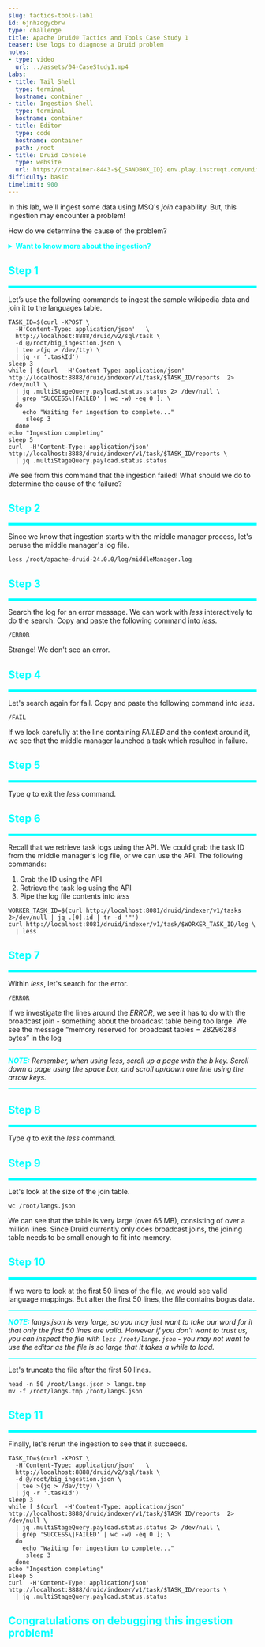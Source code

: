 ```yaml
---
slug: tactics-tools-lab1
id: 6jnhzogycbrw
type: challenge
title: Apache Druid® Tactics and Tools Case Study 1
teaser: Use logs to diagnose a Druid problem
notes:
- type: video
  url: ../assets/04-CaseStudy1.mp4
tabs:
- title: Tail Shell
  type: terminal
  hostname: container
- title: Ingestion Shell
  type: terminal
  hostname: container
- title: Editor
  type: code
  hostname: container
  path: /root
- title: Druid Console
  type: website
  url: https://container-8443-${_SANDBOX_ID}.env.play.instruqt.com/unified-console.html
difficulty: basic
timelimit: 900
---
```


In this lab, we'll ingest some data using MSQ's _join_ capability.
But, this ingestion may encounter a problem!


How do we determine the cause of the problem?


<details>
  <summary style="color:cyan"><b>Want to know more about the ingestion?</b></summary>
<hr style="background-color:cyan">
Here we again ingest the sample wikipedia data, but with a twist.
We want to associate languages with each wikipedia record.
So, we will join a languages table (found in /root/langs.json) with the wikipedia data.
<hr style="background-color:cyan">
</details>



<h2 style="color:cyan">Step 1</h2><hr style="color:cyan;background-color:cyan;height:5px">

Let’s use the following commands to ingest the sample wikipedia data and join it to the languages table.

```
TASK_ID=$(curl -XPOST \
  -H'Content-Type: application/json'   \
  http://localhost:8888/druid/v2/sql/task \
  -d @/root/big_ingestion.json \
  | tee >(jq > /dev/tty) \
  | jq -r '.taskId')
sleep 3
while [ $(curl  -H'Content-Type: application/json' http://localhost:8888/druid/indexer/v1/task/$TASK_ID/reports  2> /dev/null \
  | jq .multiStageQuery.payload.status.status 2> /dev/null \
  | grep 'SUCCESS\|FAILED' | wc -w) -eq 0 ]; \
  do
    echo "Waiting for ingestion to complete..."
     sleep 3
  done
echo "Ingestion completing"
sleep 5
curl  -H'Content-Type: application/json' http://localhost:8888/druid/indexer/v1/task/$TASK_ID/reports \
  | jq .multiStageQuery.payload.status.status
```

We see from this command that the ingestion failed!
What should we do to determine the cause of the failure?

<h2 style="color:cyan">Step 2</h2><hr style="color:cyan;background-color:cyan;height:5px">

Since we know that ingestion starts with the middle manager process, let's peruse the middle manager's log file.

```
less /root/apache-druid-24.0.0/log/middleManager.log
```

<h2 style="color:cyan">Step 3</h2><hr style="color:cyan;background-color:cyan;height:5px">

Search the log for an error message.
We can work with _less_ interactively to do the search.
Copy and paste the following command into _less_.

```
/ERROR
```

Strange! We don't see an error.


<h2 style="color:cyan">Step 4</h2><hr style="color:cyan;background-color:cyan;height:5px">

Let's search again for fail.
Copy and paste the following command into _less_.

```
/FAIL
```

If we look carefully at the line  containing _FAILED_ and the context around it, we see that the middle manager launched a task which resulted in failure.


<h2 style="color:cyan">Step 5</h2><hr style="color:cyan;background-color:cyan;height:5px">

Type _q_ to exit the _less_ command.

<h2 style="color:cyan">Step 6</h2><hr style="color:cyan;background-color:cyan;height:5px">

Recall that we retrieve task logs using the API.
We could grab the task ID from the middle manager's log file, or we can use the API.
The following commands:
1. Grab the ID using the API
2. Retrieve the task log using the API
3. Pipe the log file contents into _less_

```
WORKER_TASK_ID=$(curl http://localhost:8081/druid/indexer/v1/tasks 2>/dev/null | jq .[0].id | tr -d '"')
curl http://localhost:8081/druid/indexer/v1/task/$WORKER_TASK_ID/log \
  | less
```

<h2 style="color:cyan">Step 7</h2><hr style="color:cyan;background-color:cyan;height:5px">

Within _less_, let's search for the error.

```
/ERROR
```

If we investigate the lines around the _ERROR_, we see it has to do with the broadcast join - something about the broadcast table being too large.
We see the message “memory reserved for broadcast tables = 28296288 bytes” in the log

<hr style="background-color:cyan">
<p><span style="color:cyan"><strong><em>NOTE:</em></strong></span> <i>Remember, when using less, scroll up a page with the b key.
Scroll down a page using the space bar, and scroll up/down one line using the arrow keys.</i></p>
<hr style="background-color:cyan">


<h2 style="color:cyan">Step 8</h2><hr style="color:cyan;background-color:cyan;height:5px">


Type _q_ to exit the _less_ command.

<h2 style="color:cyan">Step 9</h2><hr style="color:cyan;background-color:cyan;height:5px">

Let's look at the size of the join table.

```
wc /root/langs.json
```

We can see that the table is very large (over 65 MB), consisting of over a million lines.
Since Druid currently only does broadcast joins, the joining table needs to be small enough to fit into memory.

<h2 style="color:cyan">Step 10</h2><hr style="color:cyan;background-color:cyan;height:5px">

If we were to look at the first 50 lines of the file, we would see valid language mappings.
But after the first 50 lines, the file contains bogus data.

<hr style="background-color:cyan">
<p><span style="color:cyan"><strong><em>NOTE:</em></strong></span> <i>langs.json is very large, so you may just want to take our word for it that only the first 50 lines are valid.
However if you don't want to trust us, you can inspect the file with <code>less /root/langs.json</code> - you may not want to use the editor as the file is so large that it takes a while to load.</i></p>
<hr style="background-color:cyan">


Let's truncate the file after the first 50 lines.

```
head -n 50 /root/langs.json > langs.tmp
mv -f /root/langs.tmp /root/langs.json
```

<h2 style="color:cyan">Step 11</h2><hr style="color:cyan;background-color:cyan;height:5px">

Finally, let's rerun the ingestion to see that it succeeds.

```
TASK_ID=$(curl -XPOST \
  -H'Content-Type: application/json'   \
  http://localhost:8888/druid/v2/sql/task \
  -d @/root/big_ingestion.json \
  | tee >(jq > /dev/tty) \
  | jq -r '.taskId')
sleep 3
while [ $(curl  -H'Content-Type: application/json' http://localhost:8888/druid/indexer/v1/task/$TASK_ID/reports  2> /dev/null \
  | jq .multiStageQuery.payload.status.status 2> /dev/null \
  | grep 'SUCCESS\|FAILED' | wc -w) -eq 0 ]; \
  do
    echo "Waiting for ingestion to complete..."
     sleep 3
  done
echo "Ingestion completing"
sleep 5
curl  -H'Content-Type: application/json' http://localhost:8888/druid/indexer/v1/task/$TASK_ID/reports \
  | jq .multiStageQuery.payload.status.status
```


<h2 style="color:cyan">Congratulations on debugging this ingestion problem!</h2>


<style type="text/css" rel="stylesheet">
.lightbox { display: none; position: fixed; justify-content: center; align-items: center; z-index: 999; top: 0; left: 0; right: 0; bottom: 0; padding: 1rem; background: rgba(0, 0, 0, 0.8); }
.lightbox:target { display: flex; }
.lightbox img { max-height: 100% }
.thumbnail:hover {
    position:fixed;
    top:-25px;
    left:-35px;
    width:500px;
    height:auto;
    display:block;
    z-index:999;
}
</style>
